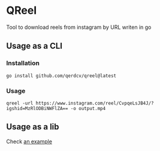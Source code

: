 # QReel

Tool to download reels from instagram by URL writen in go

## Usage as a CLI

### Installation
```shell
go install github.com/qerdcv/qreel@latest
```

### Usage
```shell
qreel -url https://www.instagram.com/reel/CvpqeLsJB4J/?igshid=MzRlODBiNWFlZA== -o output.mp4
```


## Usage as a lib

Check [an example](https://github.com/qerdcv/qreel/blob/master/examples/example.go)
